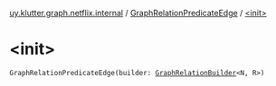 [uy.klutter.graph.netflix.internal](../index.md) / [GraphRelationPredicateEdge](index.md) / [&lt;init&gt;](.)


# &lt;init&gt;
<code>GraphRelationPredicateEdge(builder: [GraphRelationBuilder](../-graph-relation-builder/index.md)<N, R>)</code><br/>

